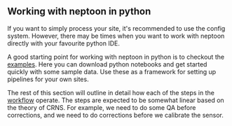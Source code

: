 ## Working with neptoon in python

If you want to simply process your site, it's recommended to use the config system. However, there may be times when you want to work with neptoon directly with your favourite python IDE.

A good starting point for working with neptoon in python is to checkout the [examples](neptoon-examples.md). Here you can download python notebooks and get started quickly with some sample data. Use these as a framework for setting up pipelines for your own sites. 

The rest of this section will outline in detail how each of the steps in the [workflow](workflow-description.md) operate. The steps are expected to be somewhat linear based on the theory of CRNS. For example, we need to do some QA before corrections, and we need to do corrections before we calibrate the sensor. 